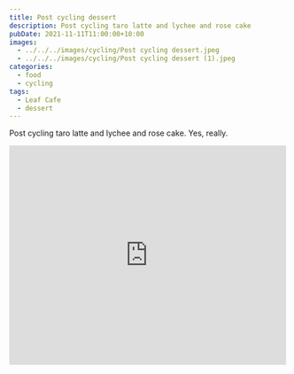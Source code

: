 ```yaml
---
title: Post cycling dessert
description: Post cycling taro latte and lychee and rose cake
pubDate: 2021-11-11T11:00:00+10:00
images:
  - ../../../images/cycling/Post cycling dessert.jpeg
  - ../../../images/cycling/Post cycling dessert (1).jpeg
categories:
  - food
  - cycling
tags:
  - Leaf Cafe
  - dessert
---
```


Post cycling taro latte and lychee and rose cake. Yes, really.

<iframe src="https://www.facebook.com/plugins/post.php?href=https%3A%2F%2Fwww.facebook.com%2Fchris1.tham%2Fposts%2Fpfbid02Lca37DDpQ3e3mEbGXYULfGrBSBTofhNYkoMxXSMkbu4S6skyMuvcEpvG9nUK51PRl&show_text=true&width=500" width="500" height="396" style="border:none;overflow:hidden" scrolling="no" frameborder="0" allowfullscreen="true" allow="autoplay; clipboard-write; encrypted-media; picture-in-picture; web-share"></iframe>
